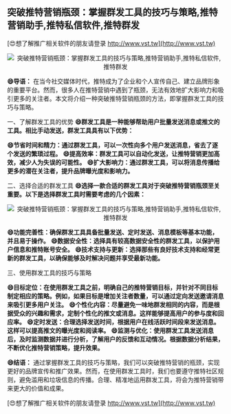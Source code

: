 ## **突破推特营销瓶颈：掌握群发工具的技巧与策略,推特营销助手,推特私信软件,推特群发**

[😍想了解推广相关软件的朋友请登录 http://www.vst.tw](http://www.vst.tw)

 <center><img src="https://vst.tw/MP4/tuiguang/png/7.png" alt="突破推特营销瓶颈：掌握群发工具的技巧与策略,推特营销助手,推特私信软件,推特群发"></center>

**😄导语：**
在当今社交媒体时代，推特成为了企业和个人宣传自己、建立品牌形象的重要平台。然而，很多人在推特营销中遇到了瓶颈，无法有效地扩大影响力和吸引更多的关注者。本文将介绍一种突破推特营销瓶颈的方法，即掌握群发工具的技巧与策略。

一、了解群发工具的优势
**😄群发工具是一种能够帮助用户批量发送消息或推文的工具。相比手动发送，群发工具具有以下优势：**

**😄节省时间和精力：通过群发工具，可以一次性向多个用户发送消息，省去了逐个发送的繁琐过程。**
**😄提高效率：群发工具可以自动化发送，让推特营销更加高效，减少人为失误的可能性。**
**😄扩大影响力：通过群发工具，可以将消息传播给更多的潜在关注者，提升品牌曝光度和影响力。**

二、选择合适的群发工具
**😄选择一款合适的群发工具对于突破推特营销瓶颈至关重要。以下是选择群发工具时需要考虑的几个因素：**

 <center><img src="https://vst.tw/MP4/tuiguang/png/5.png" alt="突破推特营销瓶颈：掌握群发工具的技巧与策略,推特营销助手,推特私信软件,推特群发"></center>

**😄功能完善性：确保群发工具具备批量发送、定时发送、消息模板等基本功能，并且易于操作。**
**😄数据安全性：选择具有较高数据安全性的群发工具，以保护用户信息和推特账号安全。**
**😄技术支持与更新：选择那些有良好技术支持和经常更新的群发工具，以确保能够及时解决问题并享受最新功能。**

三、使用群发工具的技巧与策略

**😄目标定位：在使用群发工具之前，明确自己的推特营销目标，并针对不同目标制定相应的策略。例如，如果目标是增加关注者数量，可以通过定向发送邀请消息来吸引更多用户关注。**
**😄个性化内容：尽量避免一味地群发相同的内容，而是根据受众的兴趣和需求，定制个性化的推文或消息。这样能够提高用户的参与度和回应率。**
**😄定时发送：合理选择发送时间，根据用户在线活跃时间段来发送消息。这样可以提高推文的曝光度和阅读率。**
**😄监测与优化：使用群发工具发送消息后，及时监测数据并进行分析，了解用户的反馈和互动情况。根据数据分析结果，不断优化推特营销策略，提升效果。**

**😄结语：**
通过掌握群发工具的技巧与策略，我们可以突破推特营销的瓶颈，实现更好的品牌宣传和推广效果。然而，在使用群发工具时，我们也要遵守推特社区规则，避免滥用和垃圾信息的传播。合理、精准地运用群发工具，将会为推特营销带来更大的价值和成果。

[😍想了解推广相关软件的朋友请登录 http://www.vst.tw](http://www.vst.tw)



